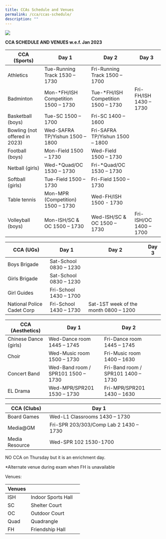 ```yaml
---
title: CCAs Schedule and Venues
permalink: /cca/ccas-schedule/
description: ""
---
```

![](/images/MG_9935eee.jpg)


**CCA SCHEDULE AND VENUES w.e.f. Jan 2023**

| CCA (Sports) | Day 1 | Day 2 | Day 3 |  
| -------- | -------- | -------- | -------- | 
| Athletics    | Tue-Running Track 1530 – 1730     | Fri-Running Track 1500 – 1700     |   
| Badminton    | Mon-\*FH/ISH Competition 1500 – 1730     | Tue-\*FH/ISH Competition 1500 – 1730     | Fri-FH/ISH 1430 – 1730    |
| Basketball (boys)     | Tue-SC 1500 – 1700     | Fri-SC 1400 – 1600     |      |
| Bowling (not offered in 2023)     | Wed-SAFRA TP/Yishun 1500 – 1800     | Fri-SAFRA TP/Yishun 1500 – 1800     |      |
| Football (boys)     | Mon-Field 1500 – 1730     | Wed-Field 1500 – 1730     |      |
| Netball (girls)     | Wed-\*Quad/OC 1530 – 1730     | Fri-\*Quad/OC 1530 – 1730     |      |
| Softball (girls)     | Tue-Field 1500 – 1730     | Fri-Field 1500 – 1730     |      |
| Table tennis    | Mon-MPR (Competition) 1500 – 1730     | Wed-FH/ISH 1500 - 1730    |      |
| Volleyball (boys)     | Mon-ISH/SC & OC 1500 – 1730     | Wed-ISH/SC & OC 1500 – 1730     | Fri-ISH/OC 1400 – 1700     |




| CCA (UGs) | Day 1 | Day 2 | Day 3 |  
| -------- | -------- | -------- | -------- | 
| Boys Brigade    | Sat-School 0830 – 1230     |      | 
| Girls Brigade    | Sat-School 0830 – 1230     |      |      |
| Girl Guides    | Fri-School 1430 – 1700     |      |      |
| National Police Cadet Corp     | Fri-School 1430 – 1730     | Sat-1ST week of the month 0800 – 1200     |      |



| CCA (Aesthetics) | Day 1 | Day 2 |  |  
| -------- | -------- | -------- | -------- | 
| Chinese Dance (girls)    | Wed-Dance room 1445 – 1745     | Fri-Dance room 1445 – 1745     |      |
| Choir    | Wed-Music room 1500 – 1730     | Fri-Music room 1400 – 1630     |      |
| Concert Band    | Wed-Band room / SPR101 1500 – 1730     | Fri-Band room / SPR101 1400 – 1730     |      |
| EL Drama    | Wed-MPR/SPR201 1530 – 1730     | Fri-MPR/SPR201 1430 – 1630     |      |


| CCA (Clubs) | Day 1 |  |  |  
| -------- | -------- | -------- | -------- | 
| Board Games    | Wed-L1 Classrooms 1430 – 1730     |      |      |
| Media@GM    | Fri-SPR 203/303/Comp Lab 2 1430 – 1730     |      |      |
| Media Resource    | Wed-SPR 102 1530-1700     |      |      |

NO CCA on Thursday but it is an enrichment day.

\*Alternate venue during exam when FH is unavailable


Venues:

| Venues |  |  |
| -------- | -------- | -------- |
| ISH     | Indoor Sports Hall     |      |
| SC     | Shelter Court     |     |
| OC     | Outdoor Court     |     |
| Quad    | Quadrangle     |     |
| FH    | Friendship Hall     |     |